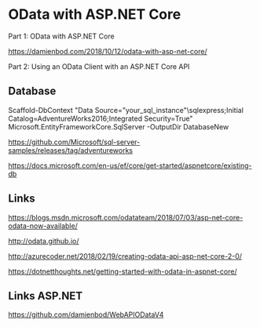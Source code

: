 # OData with ASP.NET Core

Part 1: OData with ASP.NET Core

https://damienbod.com/2018/10/12/odata-with-asp-net-core/

Part 2: Using an OData Client with an ASP.NET Core API



## Database

Scaffold-DbContext "Data Source="your_sql_instance"\sqlexpress;Initial Catalog=AdventureWorks2016;Integrated Security=True" Microsoft.EntityFrameworkCore.SqlServer -OutputDir DatabaseNew

https://github.com/Microsoft/sql-server-samples/releases/tag/adventureworks

https://docs.microsoft.com/en-us/ef/core/get-started/aspnetcore/existing-db

## Links

https://blogs.msdn.microsoft.com/odatateam/2018/07/03/asp-net-core-odata-now-available/

http://odata.github.io/

http://azurecoder.net/2018/02/19/creating-odata-api-asp-net-core-2-0/

https://dotnetthoughts.net/getting-started-with-odata-in-aspnet-core/

## Links ASP.NET 

https://github.com/damienbod/WebAPIODataV4
